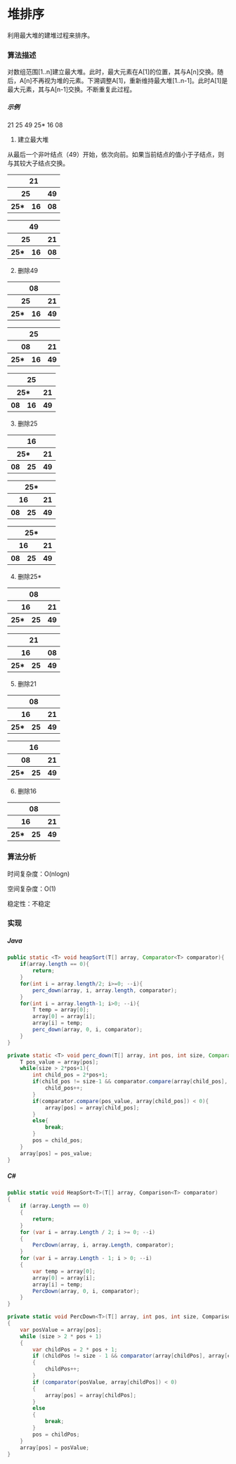 # 堆排序

利用最大堆的建堆过程来排序。

### 算法描述

对数组范围[1..n]建立最大堆。此时，最大元素在A[1]的位置，其与A[n]交换。随后，A[n]不再视为堆的元素。下溯调整A[1]，重新维持最大堆[1..n-1]。此时A[1]是最大元素，其与A[n-1]交换。不断重复此过程。

##### 示例
21 25 49 25* 16 08

1. 建立最大堆

从最后一个非叶结点（49）开始，依次向前。如果当前结点的值小于子结点，则与其较大子结点交换。

<table>
	<tr><th colspan="3">21</th></tr>
	<tr><th colspan="2">25</th><th>49</th></tr>
	<tr><th>25*</th><th>16</th><th>08</th></tr>
</table>

<table>
	<tr><th colspan="3">49</th></tr>
	<tr><th colspan="2">25</th><th>21</th></tr>
	<tr><th>25*</th><th>16</th><th>08</th></tr>
</table>

2. 删除49

<table>
	<tr><th colspan="3">08</th></tr>
	<tr><th colspan="2">25</th><th>21</th></tr>
	<tr><th>25*</th><th>16</th><th class="die">49</th></tr>
</table>

<table>
	<tr><th colspan="3">25</th></tr>
	<tr><th colspan="2">08</th><th>21</th></tr>
	<tr><th>25*</th><th>16</th><th class="die">49</th></tr>
</table>

<table>
	<tr><th colspan="3">25</th></tr>
	<tr><th colspan="2">25*</th><th>21</th></tr>
	<tr><th>08</th><th>16</th><th class="die">49</th></tr>
</table>

3. 删除25

<table>
	<tr><th colspan="3">16</th></tr>
	<tr><th colspan="2">25*</th><th>21</th></tr>
	<tr><th>08</th><th class="die">25</th><th class="die">49</th></tr>
</table>

<table>
	<tr><th colspan="3">25*</th></tr>
	<tr><th colspan="2">16</th><th>21</th></tr>
	<tr><th>08</th><th class="die">25</th><th class="die">49</th></tr>
</table>

<table>
	<tr><th colspan="3">25*</th></tr>
	<tr><th colspan="2">16</th><th>21</th></tr>
	<tr><th>08</th><th class="die">25</th><th class="die">49</th></tr>
</table>

4. 删除25*

<table>
	<tr><th colspan="3">08</th></tr>
	<tr><th colspan="2">16</th><th>21</th></tr>
	<tr><th class="die">25*</th><th class="die">25</th><th class="die">49</th></tr>
</table>

<table>
	<tr><th colspan="3">21</th></tr>
	<tr><th colspan="2">16</th><th>08</th></tr>
	<tr><th class="die">25*</th><th class="die">25</th><th class="die">49</th></tr>
</table>

5. 删除21

<table>
	<tr><th colspan="3">08</th></tr>
	<tr><th colspan="2">16</th><th class="die">21</th></tr>
	<tr><th class="die">25*</th><th class="die">25</th><th class="die">49</th></tr>
</table>

<table>
	<tr><th colspan="3">16</th></tr>
	<tr><th colspan="2">08</th><th class="die">21</th></tr>
	<tr><th class="die">25*</th><th class="die">25</th><th class="die">49</th></tr>
</table>

6. 删除16

<table>
	<tr><th colspan="3">08</th></tr>
	<tr><th colspan="2" class="die">16</th><th class="die">21</th></tr>
	<tr><th class="die">25*</th><th class="die">25</th><th class="die">49</th></tr>
</table>

### 算法分析
时间复杂度：O(nlogn)

空间复杂度：O(1)

稳定性：不稳定

### 实现
##### Java
``` Java
public static <T> void heapSort(T[] array, Comparator<T> comparator){
    if(array.length == 0){
        return;
    }
	for(int i = array.length/2; i>=0; --i){
		perc_down(array, i, array.length, comparator);
	}
	for(int i = array.length-1; i>0; --i){
		T temp = array[0];
		array[0] = array[i];
		array[i] = temp;
		perc_down(array, 0, i, comparator);
	}
}

private static <T> void perc_down(T[] array, int pos, int size, Comparator<T> comparator){
	T pos_value = array[pos];
	while(size > 2*pos+1){
		int child_pos = 2*pos+1;
		if(child_pos != size-1 && comparator.compare(array[child_pos],  array[child_pos+1]) < 0){
			child_pos++;
		}
		if(comparator.compare(pos_value, array[child_pos]) < 0){
			array[pos] = array[child_pos];
		}
		else{
			break;
		}
		pos = child_pos;
	}
	array[pos] = pos_value;
}
```

##### C#
``` C#
public static void HeapSort<T>(T[] array, Comparison<T> comparator)
{
    if (array.Length == 0)
    {
        return;
    }
    for (var i = array.Length / 2; i >= 0; --i)
    {
        PercDown(array, i, array.Length, comparator);
    }
    for (var i = array.Length - 1; i > 0; --i)
    {
        var temp = array[0];
        array[0] = array[i];
        array[i] = temp;
        PercDown(array, 0, i, comparator);
    }
}

private static void PercDown<T>(T[] array, int pos, int size, Comparison<T> comparator)
{
    var posValue = array[pos];
    while (size > 2 * pos + 1)
    {
        var childPos = 2 * pos + 1;
        if (childPos != size - 1 && comparator(array[childPos], array[childPos + 1]) < 0)
        {
            childPos++;
        }
        if (comparator(posValue, array[childPos]) < 0)
        {
            array[pos] = array[childPos];
        }
        else
        {
            break;
        }
        pos = childPos;
    }
    array[pos] = posValue;
}
```